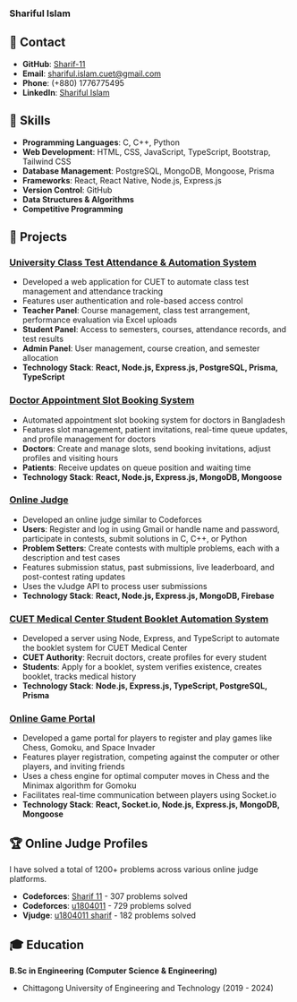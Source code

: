 ### Shariful Islam

## 📧 Contact
- **GitHub**: [Sharif-11](https://github.com/Sharif-11)
- **Email**: shariful.islam.cuet@gmail.com
- **Phone**: (+880) 1776775495
- **LinkedIn**: [Shariful Islam](https://linkedin.com/in/shariful-islam-7a8b37198)

## 💼 Skills
- **Programming Languages**: C, C++, Python
- **Web Development**: HTML, CSS, JavaScript, TypeScript, Bootstrap, Tailwind CSS
- **Database Management**: PostgreSQL, MongoDB, Mongoose, Prisma
- **Frameworks**: React, React Native, Node.js, Express.js
- **Version Control**: GitHub
- **Data Structures & Algorithms**
- **Competitive Programming**

## 🚀 Projects

### [University Class Test Attendance & Automation System](https://github.com/Sharif-11/university-class-test-attendance-automation-system)
- Developed a web application for CUET to automate class test management and attendance tracking
- Features user authentication and role-based access control
- **Teacher Panel**: Course management, class test arrangement, performance evaluation via Excel uploads
- **Student Panel**: Access to semesters, courses, attendance records, and test results
- **Admin Panel**: User management, course creation, and semester allocation
- **Technology Stack**: **React, Node.js, Express.js, PostgreSQL, Prisma, TypeScript**

### [Doctor Appointment Slot Booking System](https://github.com/Sharif-11/doctor-appointment-slot-booking-system)
- Automated appointment slot booking system for doctors in Bangladesh
- Features slot management, patient invitations, real-time queue updates, and profile management for doctors
- **Doctors**: Create and manage slots, send booking invitations, adjust profiles and visiting hours
- **Patients**: Receive updates on queue position and waiting time
- **Technology Stack**: **React, Node.js, Express.js, MongoDB, Mongoose**

### [Online Judge](https://github.com/Sharif-11/online-judge)
- Developed an online judge similar to Codeforces
- **Users**: Register and log in using Gmail or handle name and password, participate in contests, submit solutions in C, C++, or Python
- **Problem Setters**: Create contests with multiple problems, each with a description and test cases
- Features submission status, past submissions, live leaderboard, and post-contest rating updates
- Uses the vJudge API to process user submissions
- **Technology Stack**: **React, Node.js, Express.js, MongoDB, Firebase**

### [CUET Medical Center Student Booklet Automation System](https://github.com/Sharif-11/cuet-medical-center-student-booklet-automation-system)
- Developed a server using Node, Express, and TypeScript to automate the booklet system for CUET Medical Center
- **CUET Authority**: Recruit doctors, create profiles for every student
- **Students**: Apply for a booklet, system verifies existence, creates booklet, tracks medical history
- **Technology Stack**: **Node.js, Express.js, TypeScript, PostgreSQL, Prisma**

### [Online Game Portal](https://github.com/Sharif-11/online-game-portal)
- Developed a game portal for players to register and play games like Chess, Gomoku, and Space Invader
- Features player registration, competing against the computer or other players, and inviting friends
- Uses a chess engine for optimal computer moves in Chess and the Minimax algorithm for Gomoku
- Facilitates real-time communication between players using Socket.io
- **Technology Stack**: **React, Socket.io, Node.js, Express.js, MongoDB, Mongoose**

## 🏆 Online Judge Profiles
I have solved a total of 1200+ problems across various online judge platforms.
- **Codeforces**: [Sharif 11](https://codeforces.com/profile/Sharif_11) - 307 problems solved
- **Codeforces**: [u1804011](https://codeforces.com/profile/u1804011) - 729 problems solved
- **Vjudge**: [u1804011 sharif](https://vjudge.net/user/u1804011) - 182 problems solved

## 🎓 Education
**B.Sc in Engineering (Computer Science & Engineering)**
- Chittagong University of Engineering and Technology (2019 - 2024)
